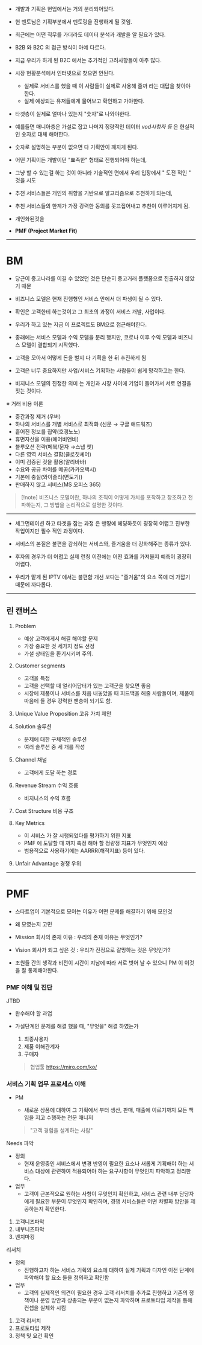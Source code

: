 


- 개발과 기획은 현업에서는 거의 분리되어있다.
- 현 멘토님은 기획부분에서 멘토링을 진행하게 될 것임.
- 최근에는 어떤 직무를 가더라도 데이터 분석과 개발을 알 필요가 있다.

- B2B 와 B2C 의 접근 방식이 아예 다르다.

- 지금 우리가 하게 된 B2C 에서는 추가적인 고려사항들이 아주 많다.


- 시장 현황분석에서 인터넷으로 찾으면 안된다.
	- 실제로 서비스를 했을 때 이 사람들이 실제로 사용해 줄까 라는 대답을 찾아야 한다.
	- 실제 예상되는 유저들에게 물어보고 확인하고 가야한다.

- 타겟층이 실제로 얼마나 있는지 "숫자"로 나와야한다.
- 예를들면 매니아층은 가설로 잡고 나머지 정량적인 데이터 *vod시청자 등* 은 현실적인 숫자로 대체 해야한다.

- 숫자로 설명하는 부분이 없으면 다 기획안이 깨지게 된다.

- 어떤 기획이든 개발이던 "뾰족한" 형태로 진행되어야 하는데,

- 그냥 할 수 있는걸 하는 것이 아니라 기술적인 면에서 우리 입장에서 " 도전 적인 " 것을 시도

- 추천 서비스들은 개인의 취향을 기반으로 알고리즘으로 추천하게 되는데,
- 추천 서비스들의 한계가 가장 강력한 동의를 못끄집어내고 추천이 이루어지게 됨.

- 개인화된것을 

- **PMF (Project Market Fit)**

---

# BM

- 당근이 중고나라를 이길 수 있었던 것은 단순히 중고거래 플랫폼으로 진출하지 않았기 때문


- 비즈니스 모델은 현재 진행형인 서비스 안에서 더 파생이 될 수 있다.

- 확인은 고객한테 하는것이고 그 최초의 과정이 서비스 개발, 사업이다.


- 우리가 하고 있는 지금 이 프로젝트도  BM으로 접근해야한다.

- 종래에는 서비스 모델과 수익 모델을 분리 했지만, 코로나 이후 수익 모델과 비즈니스 모델이 결합되기 시작했다.

- 고객을 모아서 어떻게 돈을 벌지 다 기획을 한 뒤 추진하게 됨

- 고객은 너무 중요하지만 사업/서비스 기획하는 사람들이 쉽게 망각하고는 한다.

- 비지니스 모델의 진정한 의미 는 개인과 시장 사이에 기업이 들어가서 서로 연결을 짓는 것이다.

※ 거래 비용 이론

- 중간과정 제거 (우버)
- 하나의 서비스를 개별 서비스로 최적화 (신문 → 구글 애드워즈)
- 흩어진 정보를 집약(호갱노노)
- 휴면자산을 이용(에어비앤비)
- 블루오션 전략(페북/문자 →스냅 챗)
- 다른 영역 서비스 결합(클로짓셰어)
- 이미 검증된 것을 활용(알리바바)
- 수요와 공급 차이를 메꿈(카카오택시)
- 기본에 충실(와이즐리(면도기))
- 판매하지 않고 서비스(MS 오피스 365)

>[!note] 비즈니스 모델이란, 
>하나의 조직이 어떻게 가치를 포착하고 창조하고 전파하는지, 그 방법을 논리적으로 설명한 것이다.


---

- 세그먼테이션 하고 타겟을 잡는 과정 은 맨땅에 헤딩하듯이 굉장히 어렵고 진부한 작업이지만 필수 적인 과정이다.

- 서비스의 본질은 불편을 감쇠하는 서비스와, 즐거움을 더 강화해주는 종류가 있다.

- 후자의 경우가 더 어렵고 실제 런칭 이전에는 어떤 효과를 가져올지 예측이 굉장히 어렵다.

- 우리가 맡게 된 IPTV 에서는 불편함 개선 보다는 "즐거움"의 요소 쪽에 더 가깝기 때문에 까다롭다.



---

## 린 캔버스

1. Problem
	- 예상 고객에게서 해결 해야할 문제
	- 가장 중요한 것 세가지 정도 선정
	- 가설 상태임을 환기시키며 주의.

2. Customer segments
	- 고객을 특정
	- 고객을 선택할 때 얼리어답터가 있는 고객군을 찾으면 좋음
	- 시장에 제품이나 서비스를 처음 내놓았을 때 피드백을 해줄 사람들이며, 제품이 마음에 들 경우 강력한 팬층이 되기도 함.

3. Unique Value Proposition 고유 가치 제안

4. Solution 솔루션
	- 문제에 대한 구체적인 솔루션
	- 여러 솔루션 중 세 개를 작성

5. Channel 채널
	- 고객에게 도달 하는 경로

6. Revenue Stream 수익 흐름
	- 비지니스의 수익 흐름

7. Cost Structure 비용 구조

8. Key Metrics
	- 이 서비스 가 잘 시행되었다를 평가하기 위한 지표
	- PMF 에 도달할 때 까지 측정 해야 할 정량정 지표가 무엇인지 예상
	- 범용적으로 사용하기에는 AARRR(해적지표) 등이 있다.

9. Unfair Advantage 경쟁 우위

---

# PMF

- 스타트업이 기본적으로 모이는 이유가 어떤 문제를 해결하기 위해 모인것
- 왜 모였는지 고민
- Mission 회사의 존재 이유 : 우리의 존재 이유는 무엇인가?
- Vision 회사가 되고 싶은 것 : 우리가 진정으로 갈망하는 것은 무엇인가?

- 조원들 간의 생각과 비전이 시간이 지남에 따라 서로 벗어 날 수 있으니 PM 이 이것을 잘 통제해야한다.

### PMF 이해 및 진단

JTBD 
- 완수해야 할 과업
- 가설단계인 문제를 해결 했을 때, "무엇을" 해결 하였는가

	1. 최종사용자
	2. 제품 이해관계자
	3. 구매자


	> 협업툴
	> https://miro.com/ko/


### 서비스 기획 업무 프로세스 이해

- PM
	- 새로운 상품에 대하여 그 기획에서 부터 생산, 판매, 매출에 이르기까지 모든 책임을 지고 수행하는 전문 매니저

	> "고객 경험을 설계하는 사람"


Needs 파악

- 정의
	- 현재 운영중인 서비스에서 변경 반영이 필요한 요소나 새롭게 기획해야 하는 서비스 대상에 관련하여 적용되어야 하는 요구사항이 무엇인지 파악하고 정리한다.
- 업무 
	- 고객이 근본적으로 원하는 사항이 무엇인지 확인하고, 서비스 관련 내부 담당자에게 필요한 부분이 무엇인지 확인하며, 경쟁 서비스들은 어떤 차별화 방안을 제공하는지 확인한다.

1. 고객니즈파악
2. 내부니즈파악
3. 벤치마킹

리서치
- 정의
	- 진행하고자 하는 서비스 기획의 요소에 대하여 실제 기획과 디자인 이전 단계에 파악해야 할 요소 들을 정의하고 확인함
- 업무
	- 고객의 실제적인 의견이 필요한 경우 고객 리서치를 추가로 진행하고 기존의 정책이나 운영 방안과 상충되는 부분이 없는지 파악하며 프로토타입 제작을 통해 컨셉을 실체화 시킴


1. 고객 리서치
2. 프로토타입 제작 
3. 정책 및 요건 확인



